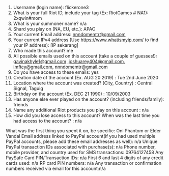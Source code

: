 1. Username (login name): flickerone3
2. What is your full Riot ID, include your tag (Ex: RiotGames # NA1): 2xqwin#mom
3. What is your summoner name? n/a
4. Shard you play on (NA, EU, etc.): APAC
5. Your current Email address: nnndomemtr@gmail.com
6. Your current IPv4 address (Use https://www.whatismyip.com/ to find your IP address): [IP sekarang]
7. Who made this account? me
8. All possible emails used on this account (take a couple of guesses!): gavinakhyle1@gmail.com ,joshuarey404@gmail.com, imftcy@gmail.com, nnndomemtr@gmail.com
9. Do you have access to these emails: yes
10. Creation date of the account (Ex. AUG 20 2019) : Tue 2nd June 2020
11. Location where the account was created? (City, Country) : Central Signal, Taguig
12. Birthday on the account (Ex. DEC 21 1990) : 10/09/2003
13. Has anyone else ever played on the account? (including friends/family): friends
14. Name any additional Riot products you play on this account : n/a
15. How did you lose access to this account? When was the last time you had access to the account? : n/a

What was the first thing you spent it on, be specific: Oni Phantom or Elder Vandal
Email address linked to PayPal account(if you had used multiple PayPal accounts, please add these email addresses as well): n/a
Unique PayPal transaction IDs associated with purchase(s): n/a
Phone number, mobile provider, and country used for SMS transactions: 09764127458
Any PaySafe Card PIN/Transaction IDs: n/a
First 6 and last 4 digits of any credit cards used: n/a
RP card PIN numbers: n/a
Any transaction or confirmation numbers received via email for this account:n/a